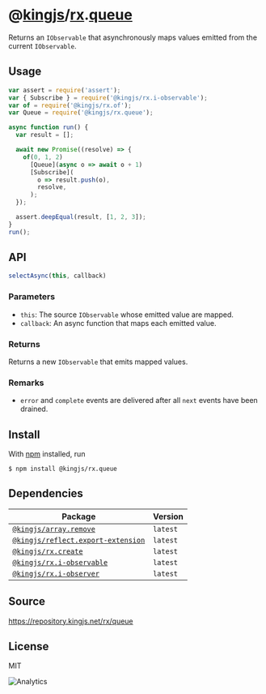 # @[kingjs][@kingjs]/[rx][ns0].[queue][ns1]
Returns an `IObservable` that asynchronously maps  values emitted from the current `IObservable`.
## Usage
```js
var assert = require('assert');
var { Subscribe } = require('@kingjs/rx.i-observable');
var of = require('@kingjs/rx.of');
var Queue = require('@kingjs/rx.queue');

async function run() {
  var result = [];

  await new Promise((resolve) => {
    of(0, 1, 2)
      [Queue](async o => await o + 1)
      [Subscribe](
        o => result.push(o),
        resolve,
      );
  });

  assert.deepEqual(result, [1, 2, 3]);
}
run();
```

## API
```ts
selectAsync(this, callback)
```

### Parameters
- `this`: The source `IObservable` whose emitted value are mapped.
- `callback`: An async function that maps each emitted value.
### Returns
Returns a new `IObservable` that emits mapped values.
### Remarks
 - `error` and `complete` events are delivered after all `next` events have been drained.

## Install
With [npm](https://npmjs.org/) installed, run
```
$ npm install @kingjs/rx.queue
```
## Dependencies
|Package|Version|
|---|---|
|[`@kingjs/array.remove`](https://www.npmjs.com/package/@kingjs/array.remove)|`latest`|
|[`@kingjs/reflect.export-extension`](https://www.npmjs.com/package/@kingjs/reflect.export-extension)|`latest`|
|[`@kingjs/rx.create`](https://www.npmjs.com/package/@kingjs/rx.create)|`latest`|
|[`@kingjs/rx.i-observable`](https://www.npmjs.com/package/@kingjs/rx.i-observable)|`latest`|
|[`@kingjs/rx.i-observer`](https://www.npmjs.com/package/@kingjs/rx.i-observer)|`latest`|
## Source
https://repository.kingjs.net/rx/queue
## License
MIT

![Analytics](https://analytics.kingjs.net/rx/queue)

[@kingjs]: https://www.npmjs.com/package/kingjs
[ns0]: https://www.npmjs.com/package/@kingjs/rx
[ns1]: https://www.npmjs.com/package/@kingjs/rx.queue

